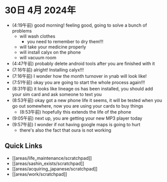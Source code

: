 # 30日 4月 2024年
- (4:19午前) good morning! feeling good, going to solve a bunch of problems
  - will wash clothes
    - you need to remember to dry them!!!
  - will take your medicine properly
  - will install calyx on the phone
  - will vacuum room
- (4:47午前) probably delete android tools after you are finished with it
- (7:16午前) alright! Installing calyx!!!
- (7:16午前) I wonder how the month turnover in ynab will look like!
- (7:51午前) okay you are going to start the whole process again!!!
- (8:31午前) it looks like lineage os has been installed, you should add your sim card and ask someone to text you
- (8:53午前) okay got a new phone life it seems, it will be tested when you go out somewhere, now you are using your cards to buy things
  - (8:53午前) hopefully this extends the life of the phone
- (9:05午前) next up, you are getting your new MP3 player today
- (9:57午前) I wonder if not having google maps is going to hurt
  - there's also the fact that oura is not working






## Quick Links
- [[areas/life_maintenance/scratchpad]]
- [[areas/sashin_exists/scratchpad]]
- [[areas/acquiring_japanese/scratchpad]]
- [[areas/work/scratchpad]]
